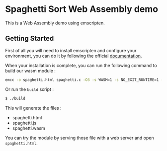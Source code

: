 # Spaghetti Sort Web Assembly demo 

This is a Web Assembly demo using emscripten.

## Getting Started

First of all you will need to install emscripten and configure your environment, you can do it by following the official [documentation](https://emscripten.org/docs/getting_started/downloads.html).

When your installation is complete, you can run the following command to build our wasm module :

```bash
emcc -o spaghetti.html spaghetti.c -O3 -s WASM=1 -s NO_EXIT_RUNTIME=1 -s "EXTRA_EXPORTED_RUNTIME_METHODS=['ccall', 'cwrap', 'writeArrayToMemory', 'getValue']" -s EXPORTED_FUNCTIONS="['_malloc', '_free', '_max', '_spaghettiSort']"
```

Or run the `build` script :

```bash
$ ./build
```

This will generate the files : 

 * spaghetti.html
 * spaghetti.js
 * spaghetti.wasm

You can try the module by serving those file with a web server and open `spaghetti.html`.


